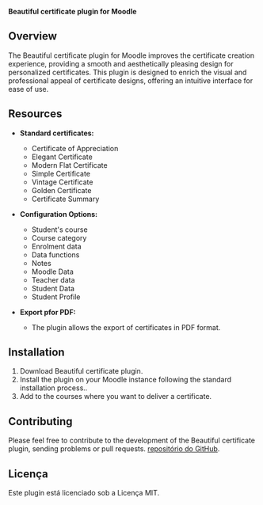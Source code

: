 **Beautiful certificate plugin for Moodle**

## Overview

The Beautiful certificate plugin for Moodle improves the certificate creation experience, providing a smooth and aesthetically pleasing design for personalized certificates. This plugin is designed to enrich the visual and professional appeal of certificate designs, offering an intuitive interface for ease of use.

## Resources

- **Standard certificates:**
  - Certificate of Appreciation
  - Elegant Certificate
  - Modern Flat Certificate
  - Simple Certificate
  - Vintage Certificate
  - Golden Certificate
  - Certificate Summary

- **Configuration Options:**
  - Student's course
  - Course category
  - Enrolment data
  - Data functions
  - Notes
  - Moodle Data
  - Teacher data
  - Student Data
  - Student Profile

- **Export pfor PDF:**
  - The plugin allows the export of certificates in PDF format.

## Installation

1. Download Beautiful certificate plugin.
2. Install the plugin on your Moodle instance following the standard installation process..
3. Add to the courses where you want to deliver a certificate.

## Contributing

Please feel free to contribute to the development of the Beautiful certificate plugin, sending problems or pull requests. [repositório do GitHub](https://github.com/EduardoKrausME/moodle-mod_certificatebeautiful).

## Licença

Este plugin está licenciado sob a Licença MIT.
